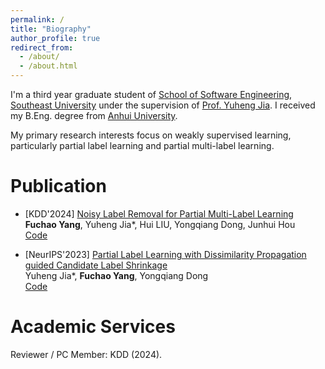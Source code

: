 ```yaml
---
permalink: /
title: "Biography"
author_profile: true
redirect_from: 
  - /about/
  - /about.html
---
```


I'm a third year graduate student of [School of Software Engineering](https://cose.seu.edu.cn/), [Southeast University](https://www.seu.edu.cn/) under the supervision of [Prof. Yuheng Jia](https://jyh-learning.github.io/index.html). I received my B.Eng. degree from [Anhui University](https://www.ahu.edu.cn/).

My primary research interests focus on weakly supervised learning, particularly partial label learning and partial multi-label learning.

Publication
======

- [KDD'2024] [Noisy Label Removal for Partial Multi-Label Learning](https://dl.acm.org/doi/abs/10.1145/3637528.3671677)\
  **Fuchao Yang**, Yuheng Jia*, Hui LIU, Yongqiang Dong, Junhui Hou\
  [Code](https://github.com/Yangfc-ML/NLR)

- [NeurIPS'2023] [Partial Label Learning with Dissimilarity Propagation guided Candidate Label Shrinkage](https://proceedings.neurips.cc/paper_files/paper/2023/hash/6b97236d90d945be7c58268207a14f4f-Abstract-Conference.html)\
Yuheng Jia*, **Fuchao Yang**, Yongqiang Dong\
[Code](https://github.com/Yangfc-ML/DPCLS)

 Academic Services
 ======
Reviewer / PC Member: KDD (2024).
